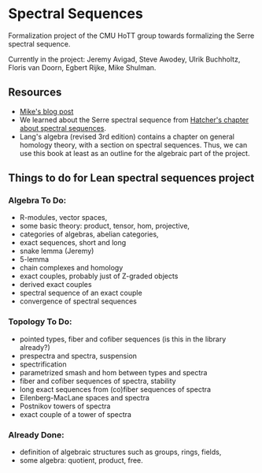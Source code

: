 # Spectral Sequences

Formalization project of the CMU HoTT group towards formalizing the Serre spectral sequence. 

Currently in the project: Jeremy Avigad, Steve Awodey, Ulrik Buchholtz, Floris van Doorn, Egbert Rijke, Mike Shulman.

## Resources
- [Mike's blog post](http://homotopytypetheory.org/2013/08/08/spectral-sequences/)
- We learned about the Serre spectral sequence from [Hatcher's chapter about spectral sequences](https://www.math.cornell.edu/~hatcher/SSAT/SSATpage.html).
- Lang's algebra (revised 3rd edition) contains a chapter on general homology theory, with a section on spectral sequences. Thus, we can use this book at least as an outline for the algebraic part of the project.

## Things to do for Lean spectral sequences project

### Algebra To Do:
- R-modules, vector spaces,
- some basic theory: product, tensor, hom, projective,
- categories of algebras, abelian categories,
- exact sequences, short and long
- snake lemma (Jeremy) 
- 5-lemma
- chain complexes and homology
- exact couples, probably just of Z-graded objects
- derived exact couples
- spectral sequence of an exact couple
- convergence of spectral sequences

### Topology To Do:
- pointed types, fiber and cofiber sequences (is this in the library already?)
- prespectra and spectra, suspension
- spectrification
- parametrized smash and hom between types and spectra
- fiber and cofiber sequences of spectra, stability
- long exact sequences from (co)fiber sequences of spectra
- Eilenberg-MacLane spaces and spectra
- Postnikov towers of spectra
- exact couple of a tower of spectra

### Already Done:
- definition of algebraic structures such as groups, rings, fields, 
- some algebra: quotient, product, free.
